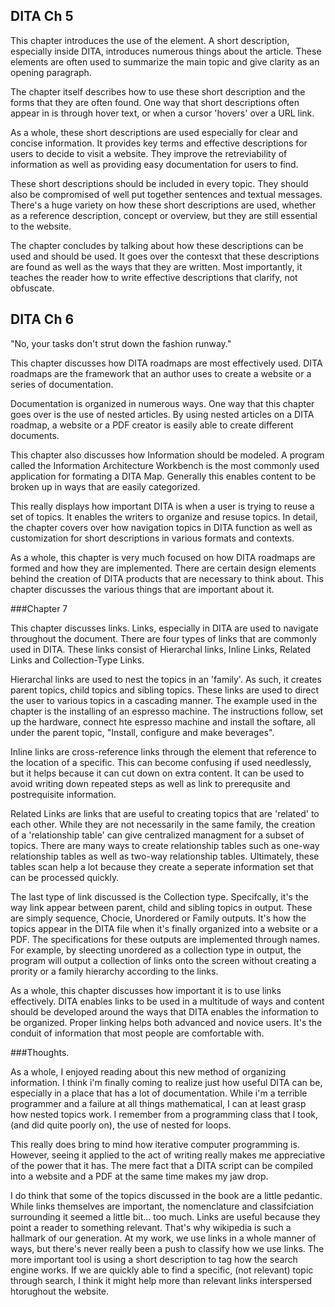 ## DITA Ch 5

This chapter introduces the use of the <shortdesc> element. A short description, especially inside DITA, introduces numerous things about the article. These elements are often used to summarize the main topic and give clarity as an opening paragraph.

The chapter itself describes how to use these short description and the forms that they are often found. One way that short descriptions often appear in is through hover text, or when a cursor 'hovers' over a URL link. 

As a whole, these short descriptions are used especially for clear and concise information. It provides key terms and effective descriptions for users to decide to visit a website. They improve the retreviability of information as well as providing easy documentation for users to find. 

These short descriptions should be included in every topic. They should also be compromised of well put together sentences and textual messages. There's a huge variety on how these short descriptions are used, whether as a reference description, concept or overview, but they are still essential to the website. 

The chapter concludes by talking about how these descriptions can be used and should be used. It goes over the contesxt that these descriptions are found as well as the ways that they are written. Most importantly, it teaches the reader how to write effective descriptions that clarify, not obfuscate.

## DITA Ch 6


"No, your tasks don't strut down the fashion runway."

This chapter discusses how DITA roadmaps are most effectively used. DITA roadmaps are the framework that an author uses to create a website or a series of documentation.

Documentation is organized in numerous ways. One way that this chapter goes over is the use of nested articles. By using nested articles on a DITA roadmap, a website or a PDF creator is easily able to create different documents. 

This chapter also discusses how Information should be modeled. A program called the Information Architecture Workbench is the most commonly used application for formating a DITA Map. Generally this enables content to be broken up in ways that are easily categorized. 

This really displays how important DITA is when a user is trying to reuse a set of topics. It enables the writers to organize and resuse topics. In detail, the chapter covers over how navigation topics in DITA function as well as customization for short descriptions in various formats and contexts.

As a whole, this chapter is very much focused on how DITA roadmaps are formed and how they are implemented. There are certain design elements behind the creation of DITA products that are necessary to think about. This chapter discusses the various things that are important about it. 

###Chapter 7

This chapter discusses links.  Links, especially in DITA are used to navigate throughout the document. There are four types of links that are commonly used in DITA. These links consist of Hierarchal links, Inline Links, Related Links and Collection-Type Links. 

Hierarchal links are used to nest the topics in an 'family'. As such, it creates parent topics, child topics and sibling topics. These links are used to direct the user to various topics in a cascading manner. The example used in the chapter is the installing of an espresso machine. The instructions follow, set up the hardware, connect hte espresso machine and install the softare, all under the parent topic, "Install, configure and make beverages". 

Inline links are cross-reference links through the <xref> element that reference to the location of a specific. This can become confusing if used needlessly, but it helps because it can cut down on extra content. It can be used to avoid writing down repeated steps as well as link to prerequsite and postrequisite information. 

Related Links are links that are useful to creating topics that are 'related' to each other. While they are not necessarily in the same family, the creation of a 'relationship table' can give centralized managment for a subset of topics. There are many ways to create relationship tables such as one-way relationship tables as well as two-way relationship tables. Ultimately, these tables scan help a lot because they create a seperate information set that can be processed quickly.

The last type of link discussed is the Collection type. Specifcally, it's the way link appear between parent, child and sibling topics in output. These are simply sequence, Chocie, Unordered or Family outputs. It's how the topics appear in the DITA file when it's finally organized into a website or a PDF. The specifications for these outputs are implemented through names. For example, by sleecting unordered as a collection type in output, the program will output a collection of links onto the screen without creating a prority or a family hierarchy according to the links. 

As a whole, this chapter discusses how important it is to use links effectively. DITA enables links to be used in a multitude of ways and content should be developed around the ways that DITA enables the information to be organized. Proper linking helps both advanced and novice users. It's the conduit of information that most people are comfortable with. 

###Thoughts. 

As a whole, I enjoyed reading about this new method of organizing information. I think i'm finally coming to realize just how useful DITA can be, especially in a place that has a lot of documentation. While i'm a terrible programmer and a failure at all things mathematical, I can at least grasp how nested topics work. I remember from a programming class that I took, (and did quite poorly on), the use of nested for loops. 

This really does bring to mind how iterative computer programming is. However, seeing it applied to the act of writing really makes me appreciative of the power that it has. The mere fact that a DITA script can be compiled into a website and a PDF at the same time makes my jaw drop. 

I do think that some of the topics discussed in the book are a little pedantic. While links themselves are important, the nomenclature and classifciation surrounding it seemed a little bit... too much. Links are useful because they point a reader to something relevant. That's why wikipedia is such a hallmark of our generation. At my work, we use links in a whole manner of ways, but there's never really been a push to classify how we use links. The more important tool is using a short description to tag how the search engine works. If we are quickly able to find a specific, (not relevant) topic through search, I think it might help more than relevant links interspersed htorughout the website. 
